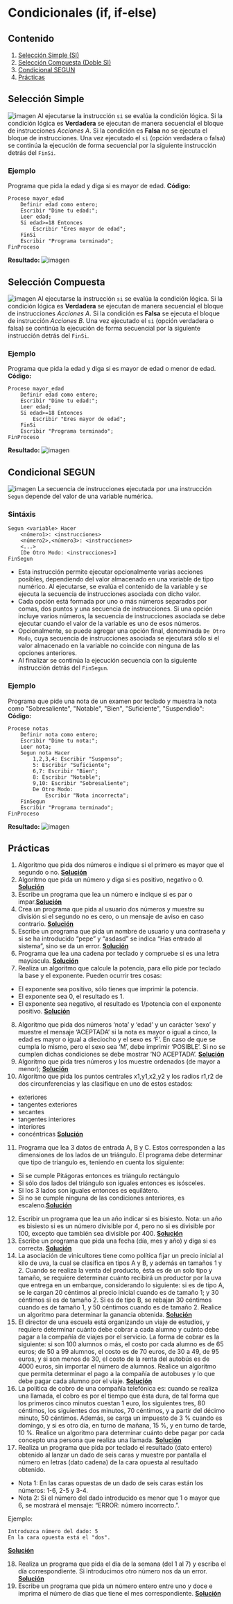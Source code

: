 # Condicionales (if, if-else)

## Contenido
1. [Selección Simple (SI)](#Selección-Simple)
2. [Selección Compuesta (Doble SI)](#Selección-Compuesta)
3. [Condicional SEGUN](#Condicional-SEGUN)
4. [Prácticas](#Prácticas)


## Selección Simple
![imagen](https://github.com/josedom24/curso_programacion/raw/master/curso/u17/img/si.png)
Al ejecutarse la instrucción `si` se evalúa la condición lógica. Si la condición lógica es **Verdadera** se ejecutan de manera secuencial el bloque de instrucciones _Acciones A_. Si la condición es **Falsa** no se ejecuta el bloque de instrucciones. Una vez ejecutado el `si` (opción verdadera o falsa) se continúa la ejecución de forma secuencial por la siguiente instrucción detrás del `FinSi`.
### Ejemplo
Programa que pida la edad y diga si es mayor de edad.
**Código:**
```papyrus
Proceso mayor_edad
	Definir edad como entero;
	Escribir "Dime tu edad:";
	Leer edad;
	Si edad>=18 Entonces
		Escribir "Eres mayor de edad";
	FinSi
	Escribir "Programa terminado";
FinProceso
```
**Resultado:**
![imagen]()

## Selección Compuesta
![imagen](https://github.com/josedom24/curso_programacion/raw/master/curso/u17/img/sidoble.png)
Al ejecutarse la instrucción `si` se evalúa la condición lógica. Si la condición lógica es **Verdadera** se ejecutan de manera secuencial el bloque de instrucciones _Acciones A_. Si la condición es **Falsa** se ejecuta el bloque de instrucción _Acciones B_. Una vez ejecutado el `si` (opción verdadera o falsa) se continúa la ejecución de forma secuencial por la siguiente instrucción detrás del `FinSi`.
### Ejemplo
Programa que pida la edad y diga si es mayor de edad o menor de edad.
**Código:**
```papyrus
Proceso mayor_edad
	Definir edad como entero;
	Escribir "Dime tu edad:";
	Leer edad;
	Si edad>=18 Entonces
		Escribir "Eres mayor de edad";
	FinSi
	Escribir "Programa terminado";
FinProceso
```
**Resultado:**
![imagen]()


## Condicional SEGUN
![imagen](https://github.com/josedom24/curso_programacion/raw/master/curso/u18/img/segun.png)
La secuencia de instrucciones ejecutada por una instrucción `Segun` depende del valor de una variable numérica.

### Sintáxis
```papyrus
Segun <variable> Hacer
    <número1>: <instrucciones>
    <número2>,<número3>: <instrucciones>
    <...>
    [De Otro Modo: <instrucciones>]
FinSegun
```
-   Esta instrucción permite ejecutar opcionalmente varias acciones posibles, dependiendo del valor almacenado en una variable de tipo numérico. Al ejecutarse, se evalúa el contenido de la variable y se ejecuta la secuencia de instrucciones asociada con dicho valor.
-   Cada opción está formada por uno o más números separados por comas, dos puntos y una secuencia de instrucciones. Si una opción incluye varios números, la secuencia de instrucciones asociada se debe ejecutar cuando el valor de la variable es uno de esos números.
-   Opcionalmente, se puede agregar una opción final, denominada  `De Otro Modo`, cuya secuencia de instrucciones asociada se ejecutará sólo si el valor almacenado en la variable no coincide con ninguna de las opciones anteriores.
-   Al finalizar se continúa la ejecución secuencia con la siguiente instrucción detrás del  `FinSegun`.

### Ejemplo
Programa que pide una nota de un examen por teclado y muestra la nota como "Sobresaliente", "Notable", "Bien", "Suficiente", "Suspendido":
**Código:**
```papyrus
Proceso notas
	Definir nota como entero;
	Escribir "Dime tu nota:";
	Leer nota;
	Segun nota Hacer
		1,2,3,4: Escribir "Suspenso";
		5: Escribir "Suficiente";
		6,7: Escribir "Bien";
		8: Escribir "Notable";
		9,10: Escribir "Sobresaliente";
		De Otro Modo:
			Escribir "Nota incorrecta";
	FinSegun
	Escribir "Programa terminado";
FinProceso
```

**Resultado:**
![imagen]()


## Prácticas
1. Algoritmo que pida dos números e indique si el primero es mayor que el segundo o no. **[Solución](https://github.com/Ahmed2609/Pseudocodigo-PseInt/blob/main/02-Condicionales/Practicas/Practica01.psc)**
2. Algoritmo que pida un número y diga si es positivo, negativo o 0. **[Solución](https://github.com/Ahmed2609/Pseudocodigo-PseInt/blob/main/02-Condicionales/Practicas/Practica02.psc)**
3.  Escribe un programa que lea un número e indique si es par o impar.**[Solución](https://github.com/Ahmed2609/Pseudocodigo-PseInt/blob/main/02-Condicionales/Practicas/Practica03.psc)**
4. Crea un programa que pida al usuario dos números y muestre su división si el segundo no es cero, o un mensaje de aviso en caso contrario. **[Solución](https://github.com/Ahmed2609/Pseudocodigo-PseInt/blob/main/02-Condicionales/Practicas/Practica04.psc)**
5.  Escribe un programa que pida un nombre de usuario y una contraseña y si se ha introducido “pepe” y “asdasd” se indica “Has entrado al sistema”, sino se da un error. **[Solución](https://github.com/Ahmed2609/Pseudocodigo-PseInt/blob/main/02-Condicionales/Practicas/Practica05.psc)**
6. Programa que lea una cadena por teclado y compruebe si es una letra mayúscula.
 **[Solución](https://github.com/Ahmed2609/Pseudocodigo-PseInt/blob/main/02-Condicionales/Practicas/Practica06.psc)**
7. Realiza un algoritmo que calcule la potencia, para ello pide por teclado la base y el exponente. Pueden ocurrir tres cosas:
-   El exponente sea positivo, sólo tienes que imprimir la potencia.
-   El exponente sea 0, el resultado es 1.
-   El exponente sea negativo, el resultado es 1/potencia con el exponente positivo. **[Solución](https://github.com/Ahmed2609/Pseudocodigo-PseInt/blob/main/02-Condicionales/Practicas/Practica07.psc)**
8. Algoritmo que pida dos números ‘nota’ y ‘edad’ y un carácter ‘sexo’ y muestre el mensaje ‘ACEPTADA’ si la nota es mayor o igual a cinco, la edad es mayor o igual a dieciocho y el sexo es ‘F’. En caso de que se cumpla lo mismo, pero el sexo sea ‘M’, debe imprimir ‘POSIBLE’. Si no se cumplen dichas condiciones se debe mostrar ‘NO ACEPTADA’. **[Solución](https://github.com/Ahmed2609/Pseudocodigo-PseInt/blob/main/02-Condicionales/Practicas/Practica08.psc)**
9. Algoritmo que pida tres números y los muestre ordenados (de mayor a menor);
 **[Solución](https://github.com/Ahmed2609/Pseudocodigo-PseInt/blob/main/02-Condicionales/Practicas/Practica09.psc)**
10. Algoritmo que pida los puntos centrales x1,y1,x2,y2 y los radios r1,r2 de dos circunferencias y las clasifique en uno de estos estados:
-   exteriores
-   tangentes exteriores
-   secantes
-   tangentes interiores
-   interiores
-   concéntricas **[Solución](https://github.com/Ahmed2609/Pseudocodigo-PseInt/blob/main/02-Condicionales/Practicas/Practica10.psc)** 

11. Programa que lea 3 datos de entrada A, B y C. Estos corresponden a las dimensiones de los lados de un triángulo. El programa debe determinar que tipo de triangulo es, teniendo en cuenta los siguiente:

-   Si se cumple Pitágoras entonces es triángulo rectángulo
-   Si sólo dos lados del triángulo son iguales entonces es isósceles.
-   Si los 3 lados son iguales entonces es equilátero.
-   Si no se cumple ninguna de las condiciones anteriores, es escaleno.**[Solución](https://github.com/Ahmed2609/Pseudocodigo-PseInt/blob/main/02-Condicionales/Practicas/Practica11.psc)**
12. Escribir un programa que lea un año indicar si es bisiesto. Nota: un año es bisiesto si es un número divisible por 4, pero no si es divisible por 100, excepto que también sea divisible por 400. **[Solución](https://github.com/Ahmed2609/Pseudocodigo-PseInt/blob/main/02-Condicionales/Practicas/Practica12.psc)**
13. Escribe un programa que pida una fecha (día, mes y año) y diga si es correcta. **[Solución](https://github.com/Ahmed2609/Pseudocodigo-PseInt/blob/main/02-Condicionales/Practicas/Practica13.psc)**
14. La asociación de vinicultores tiene como política fijar un precio inicial al kilo de uva, la cual se clasifica en tipos A y B, y además en tamaños 1 y 2. Cuando se realiza la venta del producto, ésta es de un solo tipo y tamaño, se requiere determinar cuánto recibirá un productor por la uva que entrega en un embarque, considerando lo siguiente: si es de tipo A, se le cargan 20 céntimos al precio inicial cuando es de tamaño 1; y 30 céntimos si es de tamaño 2. Si es de tipo B, se rebajan 30 céntimos cuando es de tamaño 1, y 50 céntimos cuando es de tamaño 2. Realice un algoritmo para determinar la ganancia obtenida. **[Solución](https://github.com/Ahmed2609/Pseudocodigo-PseInt/blob/main/02-Condicionales/Practicas/Practica14.psc)**
15. El director de una escuela está organizando un viaje de estudios, y requiere determinar cuánto debe cobrar a cada alumno y cuánto debe pagar a la compañía de viajes por el servicio. La forma de cobrar es la siguiente: si son 100 alumnos o más, el costo por cada alumno es de 65 euros; de 50 a 99 alumnos, el costo es de 70 euros, de 30 a 49, de 95 euros, y si son menos de 30, el costo de la renta del autobús es de 4000 euros, sin importar el número de alumnos. Realice un algoritmo que permita determinar el pago a la compañía de autobuses y lo que debe pagar cada alumno por el viaje. **[Solución](https://github.com/Ahmed2609/Pseudocodigo-PseInt/blob/main/02-Condicionales/Practicas/Practica15.psc)**
16. La política de cobro de una compañía telefónica es: cuando se realiza una llamada, el cobro es por el tiempo que ésta dura, de tal forma que los primeros cinco minutos cuestan 1 euro, los siguientes tres, 80 céntimos, los siguientes dos minutos, 70 céntimos, y a partir del décimo minuto, 50 céntimos. Además, se carga un impuesto de 3 % cuando es domingo, y si es otro día, en turno de mañana, 15 %, y en turno de tarde, 10 %. Realice un algoritmo para determinar cuánto debe pagar por cada concepto una persona que realiza una llamada. **[Solución](https://github.com/Ahmed2609/Pseudocodigo-PseInt/blob/main/02-Condicionales/Practicas/Practica16.psc)**
17. Realiza un programa que pida por teclado el resultado (dato entero) obtenido al lanzar un dado de seis caras y muestre por pantalla el número en letras (dato cadena) de la cara opuesta al resultado obtenido.

-   Nota 1: En las caras opuestas de un dado de seis caras están los números: 1-6, 2-5 y 3-4.
-   Nota 2: Si el número del dado introducido es menor que 1 o mayor que 6, se mostrará el mensaje: “ERROR: número incorrecto.”.

Ejemplo:
```papyrus
Introduzca número del dado: 5
En la cara opuesta está el "dos".
```
**[Solución](https://github.com/Ahmed2609/Pseudocodigo-PseInt/blob/main/02-Condicionales/Practicas/Practica17.psc)**


18. Realiza un programa que pida el día de la semana (del 1 al 7) y escriba el día correspondiente. Si introducimos otro número nos da un error. **[Solución](https://github.com/Ahmed2609/Pseudocodigo-PseInt/blob/main/02-Condicionales/Practicas/Practica18.psc)**
19. Escribe un programa que pida un número entero entre uno y doce e imprima el número de días que tiene el mes correspondiente. **[Solución](https://github.com/Ahmed2609/Pseudocodigo-PseInt/blob/main/02-Condicionales/Practicas/Practica19.psc)**

